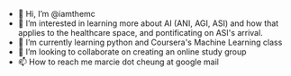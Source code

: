 - 👋 Hi, I’m @iamthemc
- 👀 I’m interested in learning more about AI (ANI, AGI, ASI) and how that applies to the healthcare space, and pontificating on ASI's arrival.
- 🌱 I’m currently learning python and Coursera's Machine Learning class
- 💞️ I’m looking to collaborate on creating an online study group
- 📫 How to reach me marcie dot cheung at google mail

<!---
iamthemc/iamthemc is a ✨ special ✨ repository because its `README.md` (this file) appears on your GitHub profile.
You can click the Preview link to take a look at your changes.
--->
